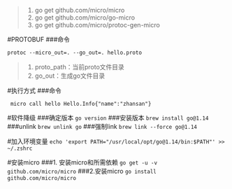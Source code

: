 > 1. go get github.com/micro/micro
> 2. go get github.com/micro/go-micro
> 3. go get github.com/micro/protoc-gen-micro


#PROTOBUF
###命令

```protobuf
protoc --micro_out=. --go_out=. hello.proto
```

> 1. proto_path：当前proto文件目录
> 2. go_out：生成go文件目录

#执行方式
###命令
```shell
 micro call hello Hello.Info{"name":"zhansan"}
```

#软件降级
###确定版本
```go version```
###安装版本
```brew install go@1.14```
###unlink
`brew unlink go`
###强制link
`brew link --force go@1.14`

#加入环境变量
``echo 'export PATH="/usr/local/opt/go@1.14/bin:$PATH"' >> ~/.zshrc``


#安装micro
###1. 安装micro和所需依赖
`go get -u -v github.com/micro/micro`
###2.安装micro
`go install github.com/micro/micro`
